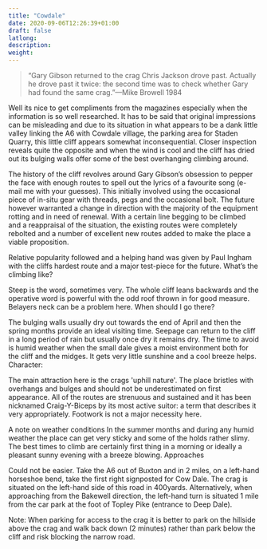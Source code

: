 ```yaml
---
title: "Cowdale"
date: 2020-09-06T12:26:39+01:00
draft: false
latlong:
description:
weight:
---
```


> “Gary Gibson returned to the crag Chris Jackson drove past. Actually he drove past it twice: the second time was to check whether Gary had found the same crag.”—Mike Browell 1984

Well its nice to get compliments from the magazines especially when the information is so well researched. It has to be said that original impressions can be misleading and due to its situation in what appears to be a dank little valley linking the A6 with Cowdale village, the parking area for Staden Quarry, this little cliff appears somewhat inconsequential. Closer inspection reveals quite the opposite and when the wind is cool and the cliff has dried out its bulging walls offer some of the best overhanging climbing around.

The history of the cliff revolves around Gary Gibson’s obsession to pepper the face with enough routes to spell out the lyrics of a favourite song (e-mail me with your guesses). This initially involved using the occasional piece of in-situ gear with threads, pegs and the occasional bolt. The future however warranted a change in direction with the majority of the equipment rotting and in need of renewal. With a certain line begging to be climbed and a reappraisal of the situation, the existing routes were completely rebolted and a number of excellent new routes added to make the place a viable proposition.

Relative popularity followed and a helping hand was given by Paul Ingham with the cliffs hardest route and a major test-piece for the future.
What’s the climbing like?

Steep is the word, sometimes very. The whole cliff leans backwards and the operative word is powerful with the odd roof thrown in for good measure. Belayers neck can be a problem here.
When should I go there?

The bulging walls usually dry out towards the end of April and then the spring months provide an ideal visiting time. Seepage can return to the cliff in a long period of rain but usually once dry it remains dry. The time to avoid is humid weather when the small dale gives a moist environment both for the cliff and the midges. It gets very little sunshine and a cool breeze helps.
Character:

The main attraction here is the crags 'uphill nature'. The place bristles with overhangs and bulges and should not be underestimated on first appearance. All of the routes are strenuous and sustained and it has been nicknamed Craig-Y-Biceps by its most active suitor: a term that describes it very appropriately. Footwork is not a major necessity here.

A note on weather conditions
In the summer months and during any humid weather the place can get very sticky and some of the holds rather slimy. The best times to climb are certainly first thing in a morning or ideally a pleasant sunny evening with a breeze blowing.
Approaches

Could not be easier. Take the A6 out of Buxton and in 2 miles, on a left-hand horseshoe bend, take the first right signposted for Cow Dale. The crag is situated on the left-hand side of this road in 400yards. Alternatively, when approaching from the Bakewell direction, the left-hand turn is situated 1 mile from the car park at the foot of Topley Pike (entrance to Deep Dale).

Note: When parking for access to the crag it is better to park on the hillside above the crag and walk back down (2 minutes) rather than park below the cliff and risk blocking the narrow road.